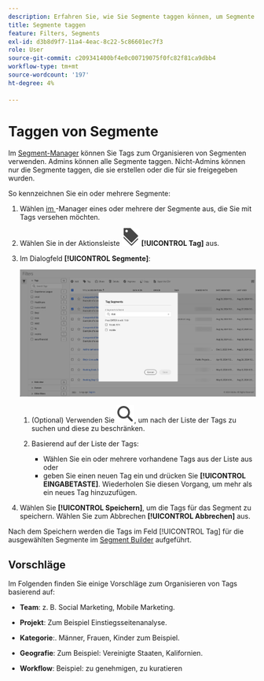 ```yaml
---
description: Erfahren Sie, wie Sie Segmente taggen können, um Segmente zu organisieren.
title: Segmente taggen
feature: Filters, Segments
exl-id: d3b8d9f7-11a4-4eac-8c22-5c86601ec7f3
role: User
source-git-commit: c209341400bf4e0c00719075f0fc82f81ca9dbb4
workflow-type: tm+mt
source-wordcount: '197'
ht-degree: 4%

---
```


# Taggen von Segmente

Im [Segment-Manager](seg-manage.md) können Sie Tags zum Organisieren von Segmenten verwenden. Admins können alle Segmente taggen. Nicht-Admins können nur die Segmente taggen, die sie erstellen oder die für sie freigegeben wurden.

So kennzeichnen Sie ein oder mehrere Segmente:

1. Wählen [ im ](seg-manage.md)-Manager eines oder mehrere der Segmente aus, die Sie mit Tags versehen möchten.
1. Wählen Sie in der Aktionsleiste ![Kennzeichnungen](/help/assets/icons/Labels.svg) **[!UICONTROL Tag]** aus.
1. Im Dialogfeld **[!UICONTROL Segmente]**:

   ![Dialogfeld „Segmente taggen“](assets/tag-filter-dialog.png)

   1. (Optional) Verwenden Sie ![Suche](/help/assets/icons/Search.svg), um nach der Liste der Tags zu suchen und diese zu beschränken.

   2. Basierend auf der Liste der Tags:

      * Wählen Sie ein oder mehrere vorhandene Tags aus der Liste aus oder
      * geben Sie einen neuen Tag ein und drücken Sie **[!UICONTROL EINGABETASTE]**. Wiederholen Sie diesen Vorgang, um mehr als ein neues Tag hinzuzufügen.

1. Wählen Sie **[!UICONTROL Speichern]**, um die Tags für das Segment zu speichern. Wählen Sie zum Abbrechen **[!UICONTROL Abbrechen]** aus.

Nach dem Speichern werden die Tags im Feld [!UICONTROL Tag] für die ausgewählten Segmente im [Segment Builder](seg-builder.md) aufgeführt.


## Vorschläge

Im Folgenden finden Sie einige Vorschläge zum Organisieren von Tags basierend auf:

* **Team**: z. B. Social Marketing, Mobile Marketing.

* **Projekt**: Zum Beispiel Einstiegsseitenanalyse.

* **Kategorie**:. Männer, Frauen, Kinder zum Beispiel.

* **Geografie**: Zum Beispiel: Vereinigte Staaten, Kalifornien.

* **Workflow**: Beispiel: zu genehmigen, zu kuratieren

